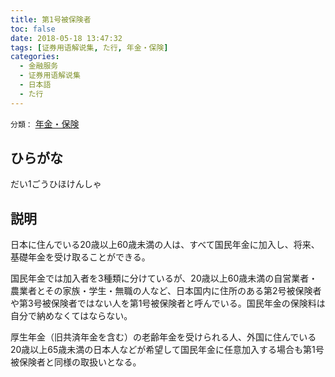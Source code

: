 ```yaml
---
title: 第1号被保険者
toc: false
date: 2018-05-18 13:47:32
tags: [证券用语解说集, た行, 年金・保険]
categories:
  - 金融服务
  - 证券用语解说集
  - 日本語
  - た行
---
```


`分類：` [年金・保険](/tags/年金・保険/)

## ひらがな

だい1ごうひほけんしゃ

## 説明

日本に住んでいる20歳以上60歳未満の人は、すべて国民年金に加入し、将来、基礎年金を受け取ることができる。

国民年金では加入者を3種類に分けているが、20歳以上60歳未満の自営業者・農業者とその家族・学生・無職の人など、日本国内に住所のある第2号被保険者や第3号被保険者ではない人を第1号被保険者と呼んでいる。国民年金の保険料は自分で納めなくてはならない。

厚生年金（旧共済年金を含む）の老齢年金を受けられる人、外国に住んでいる20歳以上65歳未満の日本人などが希望して国民年金に任意加入する場合も第1号被保険者と同様の取扱いとなる。
